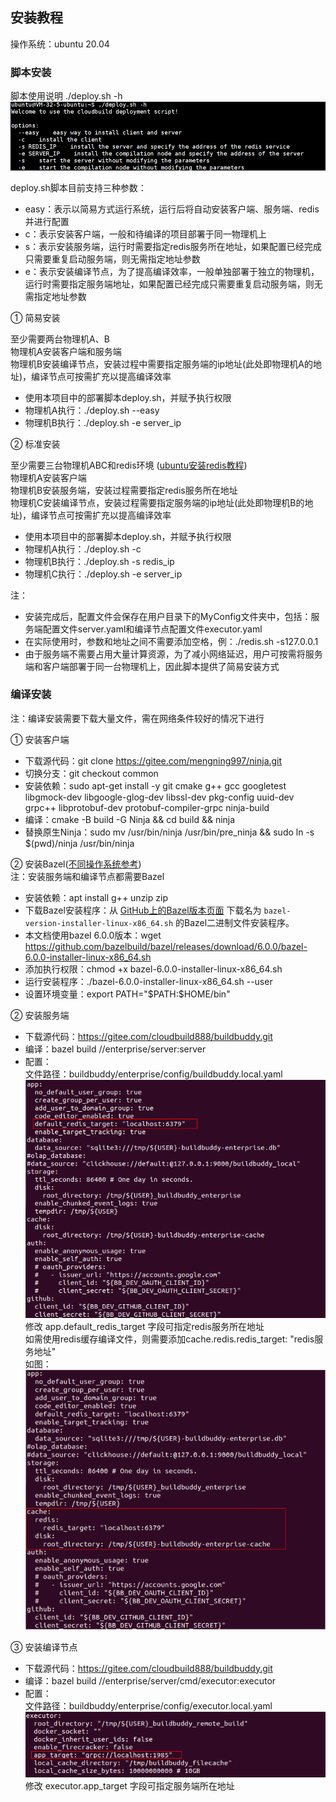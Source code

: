 ## 安装教程
操作系统：ubuntu 20.04

### 脚本安装

脚本使用说明 ./deploy.sh -h
![img.png](../pic/usage.png)

deploy.sh脚本目前支持三种参数：
- easy：表示以简易方式运行系统，运行后将自动安装客户端、服务端、redis并进行配置
- c：表示安装客户端，一般和待编译的项目部署于同一物理机上
- s：表示安装服务端，运行时需要指定redis服务所在地址，如果配置已经完成只需要重复启动服务端，则无需指定地址参数
- e：表示安装编译节点，为了提高编译效率，一般单独部署于独立的物理机，运行时需要指定服务端地址，如果配置已经完成只需要重复启动服务端，则无需指定地址参数

① 简易安装

至少需要两台物理机A、B  
物理机A安装客户端和服务端  
物理机B安装编译节点，安装过程中需要指定服务端的ip地址(此处即物理机A的地址)，编译节点可按需扩充以提高编译效率

- 使用本项目中的部署脚本deploy.sh，并赋予执行权限
- 物理机A执行：./deploy.sh --easy
- 物理机B执行：./deploy.sh -e server_ip


② 标准安装

至少需要三台物理机ABC和redis环境 ([ubuntu安装redis教程](https://redis.io/docs/getting-started/installation/install-redis-on-linux/))  
物理机A安装客户端  
物理机B安装服务端，安装过程需要指定redis服务所在地址  
物理机C安装编译节点，安装过程需要指定服务端的ip地址(此处即物理机B的地址)，编译节点可按需扩充以提高编译效率

- 使用本项目中的部署脚本deploy.sh，并赋予执行权限
- 物理机A执行：./deploy.sh -c
- 物理机B执行：./deploy.sh -s redis_ip
- 物理机C执行：./deploy.sh -e server_ip

注：  
- 安装完成后，配置文件会保存在用户目录下的MyConfig文件夹中，包括：服务端配置文件server.yaml和编译节点配置文件executor.yaml
- 在实际使用时，参数和地址之间不需要添加空格，例：./redis.sh -s127.0.0.1
- 由于服务端不需要占用大量计算资源，为了减小网络延迟，用户可按需将服务端和客户端部署于同一台物理机上，因此脚本提供了简易安装方式
### 编译安装
注：编译安装需要下载大量文件，需在网络条件较好的情况下进行

① 安装客户端  
- 下载源代码：git clone https://gitee.com/mengning997/ninja.git
- 切换分支：git checkout common
- 安装依赖：sudo apt-get install -y git cmake g++ gcc googletest libgmock-dev libgoogle-glog-dev libssl-dev pkg-config uuid-dev grpc++ libprotobuf-dev protobuf-compiler-grpc ninja-build
- 编译：cmake -B build -G Ninja && cd build && ninja
- 替换原生Ninja：sudo mv /usr/bin/ninja /usr/bin/pre_ninja && sudo ln -s $(pwd)/ninja /usr/bin/ninja

② 安装Bazel([不同操作系统参考](https://bazel.build/install))  
注：安装服务端和编译节点都需要Bazel
- 安装依赖：apt install g++ unzip zip
- 下载Bazel安装程序：从 [GitHub上的Bazel版本页面](https://github.com/bazelbuild/bazel/releases) 下载名为 `bazel-version-installer-linux-x86_64.sh` 的Bazel二进制文件安装程序。
- 本文档使用bazel 6.0.0版本：wget https://github.com/bazelbuild/bazel/releases/download/6.0.0/bazel-6.0.0-installer-linux-x86_64.sh
- 添加执行权限：chmod +x bazel-6.0.0-installer-linux-x86_64.sh
- 运行安装程序：./bazel-6.0.0-installer-linux-x86_64.sh --user
- 设置环境变量：export PATH="\$PATH:\$HOME/bin"

② 安装服务端  
- 下载源代码：https://gitee.com/cloudbuild888/buildbuddy.git
- 编译：bazel build //enterprise/server:server
- 配置：  
  文件路径：buildbuddy/enterprise/config/buildbuddy.local.yaml  
  ![img.png](../pic/server_config.png)  
  修改 app.default_redis_target 字段可指定redis服务所在地址  
  如需使用redis缓存编译文件，则需要添加cache.redis.redis_target: "redis服务地址"  
  如图：  
  ![img.png](../pic/server_config_cache.png)
  
③ 安装编译节点
- 下载源代码：https://gitee.com/cloudbuild888/buildbuddy.git
- 编译：bazel build //enterprise/server/cmd/executor:executor
- 配置：  
  文件路径：buildbuddy/enterprise/config/executor.local.yaml  
  ![img.png](../pic/executor_config.png)  
  修改 executor.app_target 字段可指定服务端所在地址
